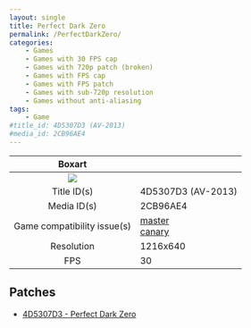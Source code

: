 ```yaml
---
layout: single
title: Perfect Dark Zero
permalink: /PerfectDarkZero/
categories:
    - Games
    - Games with 30 FPS cap
    - Games with 720p patch (broken)
    - Games with FPS cap
    - Games with FPS patch
    - Games with sub-720p resolution
    - Games without anti-aliasing
tags:
    - Game
#title_id: 4D5307D3 (AV-2013)
#media_id: 2CB96AE4
---
```


| Boxart      |                    |
| :----:      | :-                 |
| ![](https://download-ssl.xbox.com/content/images/66acd000-77fe-1000-9115-d8024d5307d3/1033/boxartlg.jpg) |
| Title ID(s) | 4D5307D3 (AV-2013) |
| Media ID(s) | 2CB96AE4           |
| Game compatibility issue(s) | [master](https://github.com/xenia-project/game-compatibility/issues/175)<br>[canary](https://github.com/xenia-canary/game-compatibility/issues/77) |
| Resolution  | 1216x640           |
| FPS         | 30                 |

## Patches
* [4D5307D3 - Perfect Dark Zero](https://github.com/xenia-canary/game-patches/blob/main/patches/4D5307D3%20-%20Perfect%20Dark%20Zero.toml)
